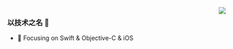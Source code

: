<img align="right" src="https://github-readme-stats.vercel.app/api?username=iamlay&show_icons=true&icon_color=CE1D2D&text_color=718096&bg_color=ffffff&hide_title=true" />

### 以技术之名 👋

- :orange_book: Focusing on Swift & Objective-C & iOS

